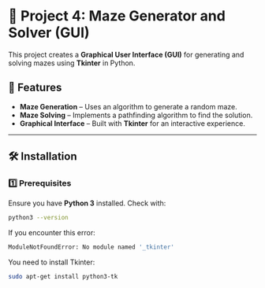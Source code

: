 # 🏁 Project 4: Maze Generator and Solver (GUI)

This project creates a **Graphical User Interface (GUI)** for generating and solving mazes using **Tkinter** in Python.

## 📌 Features
- **Maze Generation** – Uses an algorithm to generate a random maze.
- **Maze Solving** – Implements a pathfinding algorithm to find the solution.
- **Graphical Interface** – Built with **Tkinter** for an interactive experience.

---

## 🛠️ Installation

### 1️⃣ Prerequisites
Ensure you have **Python 3** installed. Check with:
```sh
python3 --version
```
If you encounter this error:
```sh
ModuleNotFoundError: No module named '_tkinter'
```
You need to install Tkinter:
```sh
sudo apt-get install python3-tk
```